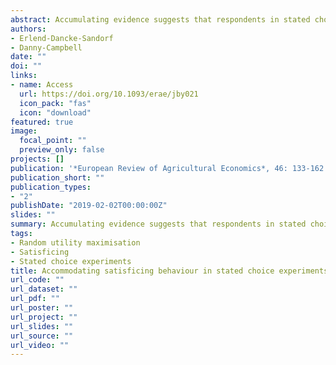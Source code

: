 ```yaml
---
abstract: Accumulating evidence suggests that respondents in stated choice experiments use simplifying strategies. Such behaviour is a deviation from random utility theory and can lead to wrong inferences regarding preferences. This is a first attempt to systematically explore satisficing in stated choice experiments. We consider 944 satisficing rules and allow respondents to revise the rules adopted throughout the choice sequence. Only a minority of respondents used the same satisficing rule across the entire sequence. Allowing for updating reveals that the use of the heuristic changes over the choice sequence. Considering satisficing behaviour leads to improved model fits and different marginal willingness-to-pay estimates.
authors:
- Erlend-Dancke-Sandorf
- Danny-Campbell
date: ""
doi: ""
links:
- name: Access
  url: https://doi.org/10.1093/erae/jby021
  icon_pack: "fas"
  icon: "download"
featured: true
image:
  focal_point: ""
  preview_only: false
projects: []
publication: '*European Review of Agricultural Economics*, 46: 133-162'
publication_short: ""
publication_types:
- "2"
publishDate: "2019-02-02T00:00:00Z"
slides: ""
summary: Accumulating evidence suggests that respondents in stated choice experiments use simplifying strategies. Such behaviour is a deviation from random utility theory and can lead to wrong inferences regarding preferences. This is a first attempt to systematically explore satisficing in stated choice experiments. We consider 944 satisficing rules and allow respondents to revise the rules adopted throughout the choice sequence. Only a minority of respondents used the same satisficing rule across the entire sequence. Allowing for updating reveals that the use of the heuristic changes over the choice sequence. Considering satisficing behaviour leads to improved model fits and different marginal willingness-to-pay estimates.
tags:
- Random utility maximisation
- Satisficing
- Stated choice experiments
title: Accommodating satisficing behaviour in stated choice experiments
url_code: ""
url_dataset: ""
url_pdf: ""
url_poster: ""
url_project: ""
url_slides: ""
url_source: ""
url_video: ""
---
```

